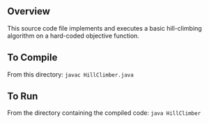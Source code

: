 ## Overview
This source code file implements and executes a basic hill-climbing algorithm on a hard-coded objective function. 

## To Compile
From this directory: `javac HillClimber.java` 

## To Run
From the directory containing the compiled code: `java HillClimber`

